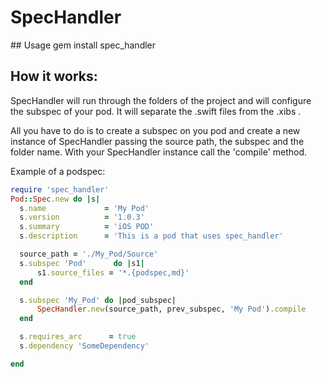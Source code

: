 <h1>SpecHandler</h1>
## Usage
gem install spec_handler

## How it works:
SpecHandler will run through the folders of the project and will configure the subspec of your pod.
It will separate the .swift files from the .xibs .

All you have to do is to create a subspec on you pod and create a new instance of SpecHandler passing the source path, the subspec and the folder name.
With your SpecHandler instance call the 'compile' method.

Example of a podspec:
```ruby
require 'spec_handler'
Pod::Spec.new do |s|
  s.name             = 'My Pod'
  s.version          = '1.0.3'
  s.summary          = 'iOS POD'
  s.description      = 'This is a pod that uses spec_handler'

  source_path = './My_Pod/Source'
  s.subspec 'Pod'      do |s1|
      s1.source_files = '*.{podspec,md}'
  end

  s.subspec 'My_Pod' do |pod_subspec|
      SpecHandler.new(source_path, prev_subspec, 'My Pod').compile
  end

  s.requires_arc      = true
  s.dependency 'SomeDependency'

end
```
